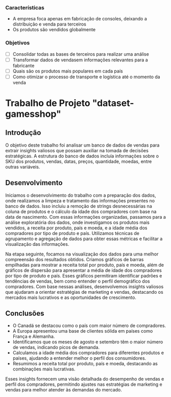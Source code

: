 ### Características

- A empresa foca apenas em fabricação de consoles, deixando a distribuição e venda para terceiros
- Os produtos são vendidos globalmente

### Objetivos

- [ ] Consolidar todas as bases de terceiros para realizar uma análise
- [ ] Transformar dados de vendasem informações relevantes para a fabricante
- [ ] Quais são os produtos mais populares em cada país
- [ ] Como otimizar o processo de transporte e logística até o momento da venda

# Trabalho de Projeto "dataset-gamesshop"

## Introdução
O objetivo deste trabalho foi analisar um banco de dados de vendas para extrair insights valiosos que possam auxiliar na tomada de decisões estratégicas. A estrutura do banco de dados incluía informações sobre o SKU dos produtos, vendas, datas, preços, quantidade, moedas, entre outras variáveis.

## Desenvolvimento
Iniciamos o desenvolvimento do trabalho com a preparação dos dados, onde realizamos a limpeza e tratamento das informações presentes no banco de dados. Isso incluiu a remoção de strings desnecessárias na coluna de produtos e o cálculo da idade dos compradores com base na data de nascimento. Com essas informações organizadas, passamos para a análise exploratória dos dados, onde investigamos os produtos mais vendidos, a receita por produto, país e moeda, e a idade média dos compradores por tipo de produto e país. Utilizamos técnicas de agrupamento e agregação de dados para obter essas métricas e facilitar a visualização das informações.

Na etapa seguinte, focamos na visualização dos dados para uma melhor compreensão dos resultados obtidos. Criamos gráficos de barras empilhadas para mostrar a receita total por produto, país e moeda, além de gráficos de dispersão para apresentar a média de idade dos compradores por tipo de produto e país. Esses gráficos permitiram identificar padrões e tendências de vendas, bem como entender o perfil demográfico dos compradores. Com base nessas análises, desenvolvemos insights valiosos que ajudaram a orientar estratégias de marketing e vendas, destacando os mercados mais lucrativos e as oportunidades de crescimento.

## Conclusões
- O Canadá se destacou como o país com maior número de compradores.
- A Europa apresentou uma base de clientes sólida em países como França e Alemanha.
- Identificamos que os meses de agosto e setembro têm o maior número de vendas, indicando picos de demanda.
- Calculamos a idade média dos compradores para diferentes produtos e países, ajudando a entender melhor o perfil dos consumidores.
- Resumimos a receita total por produto, país e moeda, destacando as combinações mais lucrativas.

Esses insights fornecem uma visão detalhada do desempenho de vendas e perfil dos compradores, permitindo ajustes nas estratégias de marketing e vendas para melhor atender às demandas do mercado.

